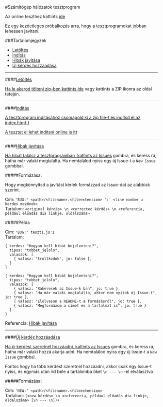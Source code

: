 #Számítógép hálózatok tesztprogram

Az online teszthez kattints [ide](http://bmejegyzet.github.com/szghalok-teszt)

Ez egy kezdetleges próbálkozás arra, hogy a tesztprogramokat jobban lehessen javítani.

###Tartalomjegyzék

- [Letöltés](#1)
- [Indítás](#2)
- [Hibák javítása](#3)
- [Új kérdés hozzáadása](#4)

---

####<a href="" name="1" id="1" />Letöltés

Ha le akarod tölteni zip-ben kattints [ide](https://github.com/bmejegyzet/szghalok-teszt/zipball/master) vagy kattints a ZIP ikonra az oldal tetején.

---

####<a href="" name="2" id="2" />Indítás

A tesztprogram indításához csomagold ki a zip file-t és indítsd el az index.html-t

A tesztet el lehet indítani online is [itt](http://bmejegyzet.github.com/szghalok-teszt)

---

####<a href="" name="3" id="3" />Hibák javítása

Ha hibát találsz a tesztprogramban, kattints az [Issues](https://github.com/bmejegyzet/szghalok-teszt/issues) gombra,
és keress rá, hátha már valaki megtalálta. Ha nemtalálod nyiss egy új Issue-t a `New Issue` gombbal.

#####Formázása:

Hogy megkönnyítsd a javítást kérlek formázzad az Issue-dat az alábbiak szerint.

Cím: `'BUG:' <path>/<filename>.<fileextension> ':' <line number a kerdes mezőnek>`  
Tartalom: `<original kérdés> \n <corrected kérdés> \n <referencia, például előadás dia linkje, oldalszáma>`

#####Példa

Cím: `'BUG:' teszt1.js:1`  
Tartalom: 

<pre><code>{ kerdes: "Hogyan kell hibát bejelenteni?",
  tipus: "tobbet_jelolo",
  valaszok: [
    { valasz: "trollkodok", jo: false },
  ]
}</code></pre>

<pre><code>{ kerdes: "Hogyan kell hibát bejelenteni?",
  tipus: "tobbet_jelolo",
  valaszok: [
    { valasz: "Rákeresek az Issue-k ban", jo: true },
    { valasz: "Ha már valaki megtalálta, akkor nem nyitok új Issue-t", jo: true },
    { valasz: "Elolvason a README-t a formázásról", jo: true },
    { valasz: "Megformázom a címet és a tartalmat is", jo: true }
  ]
}</code></pre>

Referencia: [Hibák javítása](https://github.com/bmejegyzet/szghalok-teszt/blob/master/README.md#3)

---

####<a href="" name="4" id="4" />Új kérdés hozzáadása

Ha új kérdést szeretnél hozzáadni, kattints az [Issues](https://github.com/bmejegyzet/szghalok-teszt/issues) gombra,
és keress rá, hátha már valaki hozzá akarja adni. Ha nemtalálod nyiss egy új Issue-t a `New Issue` gombbal.

Fontos hogy ha több kérdést szeretnél hozzáadni, akkor csak egy Issue-t nyiss, és egymás után írd bele a tartalomba őket `\n --- \n` -el elválasztva

#####Formázása:

Cím: `'NEW:' <path>/<filename>.<fileextension>`  
Tartalom: `(<new kérdés> \n <referencia, például előadás dia linkje, oldalszáma> [\n --- \n])+`


